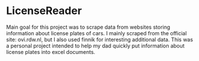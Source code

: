 # LicenseReader
Main goal for this project was to scrape data from websites storing information about license plates of cars. 
I mainly scraped from the official site: ovi.rdw.nl, but I also used finnik for interesting additional data.
This was a personal project intended to help my dad quickly put information about license plates into excel documents.
